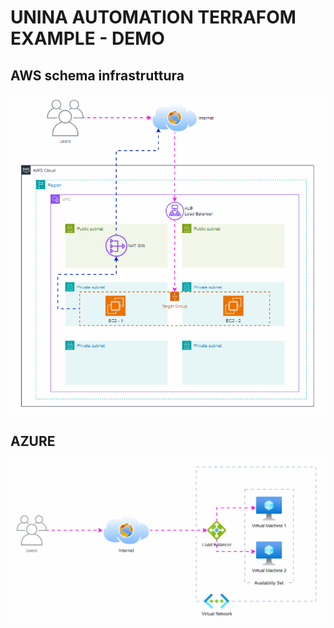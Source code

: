 # UNINA AUTOMATION TERRAFOM EXAMPLE - DEMO

## AWS schema infrastruttura

![1-GIF Infrastruttura](img/aws-unina-tf-example.gif)

## AZURE

![1-GIF Infrastruttura](img/azure-infrastrcture.gif)